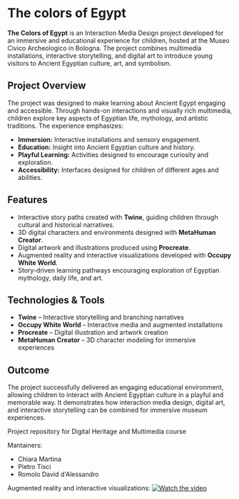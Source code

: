 # The colors of Egypt

**The Colors of Egypt** is an Interaction Media Design project developed for an immersive and educational experience for children, hosted at the Museo Civico Archeologico in Bologna. The project combines multimedia installations, interactive storytelling, and digital art to introduce young visitors to Ancient Egyptian culture, art, and symbolism.

## Project Overview
The project was designed to make learning about Ancient Egypt engaging and accessible. Through hands-on interactions and visually rich multimedia, children explore key aspects of Egyptian life, mythology, and artistic traditions. The experience emphasizes:

- **Immersion:** Interactive installations and sensory engagement.
- **Education:** Insight into Ancient Egyptian culture and history.
- **Playful Learning:** Activities designed to encourage curiosity and exploration.
- **Accessibility:** Interfaces designed for children of different ages and abilities.

## Features
- Interactive story paths created with **Twine**, guiding children through cultural and historical narratives.
- 3D digital characters and environments designed with **MetaHuman Creator**.
- Digital artwork and illustrations produced using **Procreate**.
- Augmented reality and interactive visualizations developed with **Occupy White World**.
- Story-driven learning pathways encouraging exploration of Egyptian mythology, daily life, and art.

## Technologies & Tools
- **Twine** – Interactive storytelling and branching narratives  
- **Occupy White World** – Interactive media and augmented installations  
- **Procreate** – Digital illustration and artwork creation  
- **MetaHuman Creator** – 3D character modeling for immersive experiences  

## Outcome
The project successfully delivered an engaging educational environment, allowing children to interact with Ancient Egyptian culture in a playful and memorable way. It demonstrates how interaction media design, digital art, and interactive storytelling can be combined for immersive museum experiences.

Project repository for Digital Heritage and Multimedia course

Mantainers:
* Chiara Martina
* Pietro Tisci
* Romolo David d'Alessandro

Augmented reality and interactive visualizations: [![Watch the video](https://img.icons8.com/color/96/000000/video.png)](https://drive.google.com/file/d/1t3QU0F75pKdBzjOnIHiQX926h8ZW6gga/view?usp=share_link)

